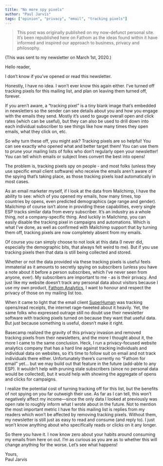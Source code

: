```yaml
---
title: "No more spy pixels"
author: "Paul Jarvis"
tags: ["opinion", "privacy", "email", "tracking pixels"]
---
```

> This post was originally published on my now-defunct personal site. It’s been republished here on Fathom as the ideas found within it have informed and inspired our approach to business, privacy and philosophy.

(This was sent to my newsletter on March 1st, 2020.)

Hello reader,

I don’t know if you’ve opened or read this newsletter.

Honestly, I have no idea. I won’t ever know this again either. I’ve turned off tracking pixels for this mailing list, and plan on leaving them turned off, forever.

If you aren’t aware, a “tracking pixel” is a tiny blank image that’s embedded in newsletters so the sender can see details about you and how you engage with the emails they send. Mostly it’s used to gauge overall open and click rates (which can be useful), but they can also be used to drill down into each individual subscriber to see things like how many times they open emails, what they click on, etc.

So why turn these off, you might ask? Tracking pixels are so helpful! You can see exactly who opened what and better target them! You can use them to prune your mailing lists of folks who don’t regularly open your newsletter! You can tell which emails or subject lines convert the best into opens!

The problem is, tracking pixels spy on people - and most folks (unless they use specific email client software) who receive the emails aren’t aware of the spying that’s taking place, as those tracking pixels load automatically in most cases.

As an email marketer myself, if I look at the data from Mailchimp, I have the ability to see: which of you opened my emails, how many times, top countries by opens, even predicted demographics (age range and gender). Mailchimp of course isn’t alone in providing these capabilities, every single ESP tracks similar data from every subscriber. It’s an industry as a whole thing, not a company-specific thing. And luckily in Mailchimp, you can easily disable the tracking pixel in campaigns and automations. Which is what I’ve done, as well as confirmed with Mailchimp support that by turning them off, tracking pixels are now completely absent from my emails.

Of course you can simply choose to not look at this data (I never did, especially the demographic bits, that always felt weird to me). But if you use tracking pixels then that data is still being collected and stored.

Whether or not the data provided via these tracking pixels is useful feels immaterial as it amounts to secretly spying on subscribers (unless you have a note about it before a person subscribes, which I’ve never seen from anyone, ever). My subscribers are important to me - as is their privacy. And just like my website doesn’t track any personal data about visitors because I use my own product, [Fathom Analytics](https://usefathom.com/), I want to honour and respect the privacy of those on my mailing list too.

When it came to light that the email client [SuperHuman](https://mikeindustries.com/blog/archive/2019/06/superhuman-is-spying-on-you) was tracking opens/read receipts, the internet rage-tweeted about it heavily. Yet, the same folks who expressed outrage still no doubt use their newsletter software with tracking pixels turned on because they want that useful data. But just because something is useful, doesn’t make it right.

Basecamp realized the gravity of this privacy invasion and removed tracking pixels from their newsletters, and the more I thought about it, the more I came to the same conclusion. Heck, I run a privacy-focused website analytics company that has a hard line against tracking individuals and individual data on websites, so it’s time to follow suit on email and not track individuals there either. Unfortunately there’s currently no “Fathom for email” yet... but we may build out that feature in the future (add-able to any ESP). It wouldn’t help with pruning stale subscribers (since no personal data would be collected), but it would help with showing the aggregate of opens and clicks for campaigns.

I realize the potential cost of turning tracking off for this list, but the benefits of not spying on you far outweigh their use. As far as I can tell, this won’t negatively affect my income—since the only data I looked at previously was open rate to roughly inform what I wrote about in the future. Not to mention the most important metric I have for this mailing list is replies from my readers which won’t be affected by removing tracking pixels. Without them, my newsletter is still just as easy to read and consume (and reply to). I just won’t know anything about who specifically reads or clicks on it any longer.

So there you have it. I now know zero about your habits around consuming my emails from here on out. I’m as curious as you are as to whether this will change anything for the worse. Let’s see what happens!

Yours,  
Paul Jarvis
